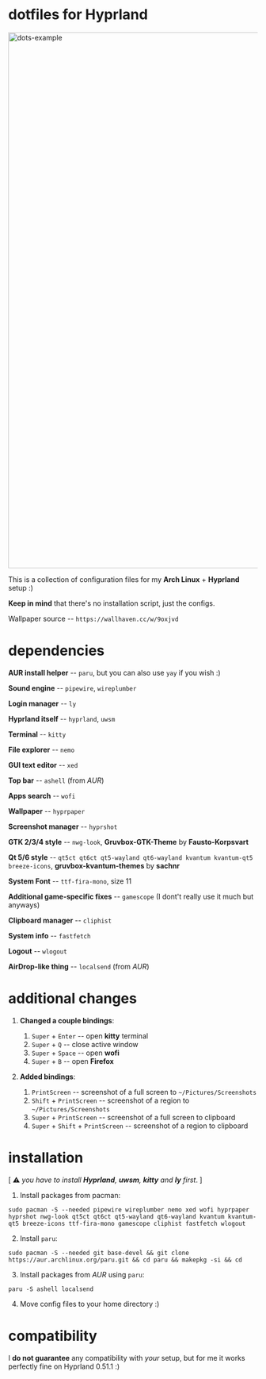 # dotfiles for Hyprland

<img width="1920" height="1080" alt="dots-example" src="https://github.com/user-attachments/assets/17c9a648-e182-4cf0-929f-e4b8cac7503a" />

This is a collection of configuration files for my **Arch Linux** + **Hyprland** setup :)

**Keep in mind** that there's no installation script, just the configs.

Wallpaper source -- ```https://wallhaven.cc/w/9oxjvd```

# dependencies
**AUR install helper** -- ```paru```, but you can also use ```yay``` if you wish :)

**Sound engine** -- ```pipewire```, ```wireplumber```

**Login manager** -- ```ly```

**Hyprland itself** -- ```hyprland```, ```uwsm```

**Terminal** -- ```kitty```

**File explorer** -- ```nemo```

**GUI text editor** -- ```xed```

**Top bar** -- ```ashell``` (from *AUR*)

**Apps search** -- ```wofi```

**Wallpaper** -- ```hyprpaper```

**Screenshot manager** -- ```hyprshot```

**GTK 2/3/4 style** -- ```nwg-look```, **Gruvbox-GTK-Theme** by **Fausto-Korpsvart**

**Qt 5/6 style** -- ```qt5ct qt6ct qt5-wayland qt6-wayland kvantum kvantum-qt5 breeze-icons```, **gruvbox-kvantum-themes** by **sachnr**

**System Font** -- ```ttf-fira-mono```, size 11

**Additional game-specific fixes** -- ```gamescope``` (I dont't really use it much but anyways)

**Clipboard manager** -- ```cliphist```

**System info** -- ```fastfetch```

**Logout** -- ```wlogout```

**AirDrop-like thing** -- ```localsend``` (from *AUR*)

# additional changes
1. **Changed a couple bindings**:
   1) ```Super``` + ```Enter``` -- open **kitty** terminal
   2) ```Super``` + ```Q``` -- close active window
   3) ```Super``` + ```Space``` -- open **wofi**
   4) ```Super``` + ```B``` -- open **Firefox**

2. **Added bindings**:
   1) ```PrintScreen``` -- screenshot of a full screen to ```~/Pictures/Screenshots```
   2) ```Shift``` + ```PrintScreen``` -- screenshot of a region to ```~/Pictures/Screenshots```
   3) ```Super``` + ```PrintScreen``` -- screenshot of a full screen to clipboard
   4) ```Super``` + ```Shift``` + ```PrintScreen``` -- screenshot of a region to clipboard

# installation
[ ⚠️ *you have to install **Hyprland**, **uwsm**, **kitty** and **ly** first*. ]

1. Install packages from pacman:

```sudo pacman -S --needed pipewire wireplumber nemo xed wofi hyprpaper hyprshot nwg-look qt5ct qt6ct qt5-wayland qt6-wayland kvantum kvantum-qt5 breeze-icons ttf-fira-mono gamescope cliphist fastfetch wlogout```

2. Install ```paru```:

```sudo pacman -S --needed git base-devel && git clone https://aur.archlinux.org/paru.git && cd paru && makepkg -si && cd```

3. Install packages from *AUR* using ```paru```:

```paru -S ashell localsend```

4. Move config files to your home directory :)

# compatibility
I **do not guarantee** any compatibility with *your* setup, but for me it works perfectly fine on Hyprland 0.51.1 :)
